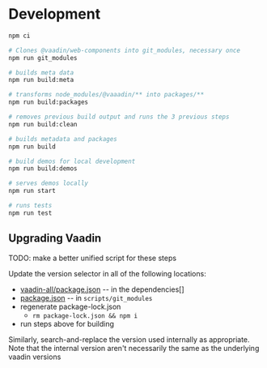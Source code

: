 # Development

```bash
npm ci

# Clones @vaadin/web-components into git_modules, necessary once
npm run git_modules

# builds meta data
npm run build:meta

# transforms node_modules/@vaaadin/** into packages/**
npm run build:packages

# removes previous build output and runs the 3 previous steps
npm run build:clean

# builds metadata and packages
npm run build

# build demos for local development
npm run build:demos

# serves demos locally
npm run start

# runs tests
npm run test
```

## Upgrading Vaadin

TODO: make a better unified script for these steps

Update the version selector in all of the following locations:

- [vaadin-all/package.json](./vendor-packages/vaadin-all/package.json) -- in the dependencies[]
- [package.json](./package.json) -- in `scripts/git_modules`
- regenerate package-lock.json
  - `rm package-lock.json && npm i`
- run steps above for building

Similarly, search-and-replace the version used internally as appropriate. Note that the internal version aren't necessarily the same as the underlying vaadin versions